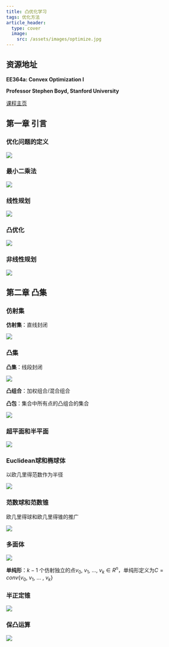 ```yaml
---
title: 凸优化学习
tags: 优化方法
article_header:
  type: cover
  image:
    src: /assets/images/optimize.jpg
---
```


<!--more-->

## 资源地址

**EE364a: Convex Optimization I**

**Professor Stephen Boyd, Stanford University**

[课程主页]( https://web.stanford.edu/class/ee364a/index.html )

## 第一章 引言

### 优化问题的定义

![](/assets/images/optimization/1.png)

### 最小二乘法

![](/assets/images/optimization/2.png)

### 线性规划

![](/assets/images/optimization/3.png)

### 凸优化

![](/assets/images/optimization/4.png)

### 非线性规划

![](/assets/images/optimization/5.png)

## 第二章 凸集

### 仿射集

**仿射集**：直线封闭

![](/assets/images/optimization/6.png)

### 凸集

**凸集**：线段封闭

![](/assets/images/optimization/7.png)

**凸组合**：加权组合/混合组合

**凸包**：集合中所有点的凸组合的集合

![](/assets/images/optimization/8.png)

### 超平面和半平面

![](/assets/images/optimization/9.png)

### Euclidean球和椭球体

以欧几里得范数作为半径

![](/assets/images/optimization/10.png)

### 范数球和范数锥

欧几里得球和欧几里得锥的推广

![](/assets/images/optimization/12.png)

### 多面体

![](/assets/images/optimization/13.png)

**单纯形**：$k-1$ 个仿射独立的点$v_0,\ v_1,\ ...,\ v_k \in R^n$，单纯形定义为$C=conv\{v_0,\ v_1,\ ...\ ,\ v_k\}$

### 半正定锥

![](/assets/images/optimization/14.png)

### 保凸运算

![](/assets/images/optimization/15.png)